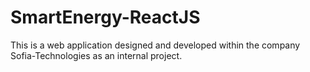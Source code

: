 # SmartEnergy-ReactJS
This is a web application designed and developed within the company Sofia-Technologies as an internal project.
